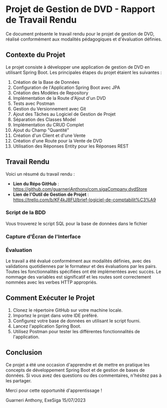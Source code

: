 # Projet de Gestion de DVD - Rapport de Travail Rendu

Ce document présente le travail rendu pour le projet de gestion de DVD, réalisé conformément aux modalités pédagogiques et d'évaluation définies.

## Contexte du Projet

Le projet consiste à développer une application de gestion de DVD en utilisant Spring Boot. Les principales étapes du projet étaient les suivantes :

1. Création de la Base de Données
2. Configuration de l'Application Spring Boot avec JPA
3. Création des Modèles de Repository
4. Implémentation de la Route d'Ajout d'un DVD
5. Tests avec Postman
6. Gestion du Versionnement avec Git
7. Ajout des Tâches au Logiciel de Gestion de Projet
8. Séparation des Classes Model
9. Implémentation du CRUD Complet
10. Ajout du Champ "Quantité"
11. Création d'un Client et d'une Vente
12. Création d'une Route pour la Vente de DVD
13. Utilisation des Réponses Entity pour les Réponses REST

## Travail Rendu

Voici un résumé du travail rendu :

- **Lien du Répo GitHub** : https://github.com/guarneriAnthony/com.sigaCompany.dvdStore
- **Lien de l'Outil de Gestion de Projet** : https://trello.com/b/KF4kJ8FU/brief-logiciel-de-comptabilit%C3%A9

### Script de la BDD

Vous trouverez le script SQL pour la base de données dans le fichier 

### Capture d'Écran de l'Interface



### Évaluation

Le travail a été évalué conformément aux modalités définies, avec des validations quotidiennes par le formateur et des évaluations par les pairs. Toutes les fonctionnalités spécifiées ont été implémentées avec succès. Le nommage des variables est significatif et les routes sont correctement nommées avec les verbes HTTP appropriés.

## Comment Exécuter le Projet

1. Clonez le répertoire GitHub sur votre machine locale.
2. Importez le projet dans votre IDE préféré.
3. Configurez votre base de données en utilisant le script fourni.
4. Lancez l'application Spring Boot.
5. Utilisez Postman pour tester les différentes fonctionnalités de l'application.

## Conclusion

Ce projet a été une occasion d'apprendre et de mettre en pratique les concepts de développement Spring Boot et de gestion de bases de données. Si vous avez des questions ou des commentaires, n'hésitez pas à les partager.

Merci pour cette opportunité d'apprentissage !

Guarneri Anthony, 
ExeSiga
15/07/2023
